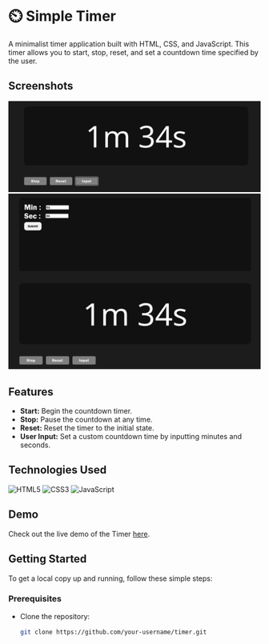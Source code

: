 # ⏲️ Simple Timer

A minimalist timer application built with HTML, CSS, and JavaScript. This timer allows you to start, stop, reset, and set a countdown time specified by the user.

## Screenshots
![Timer Screenshot](images/timer1.png)
![Timer Screenshot](images/timer2.png)

## Features

- **Start:** Begin the countdown timer.
- **Stop:** Pause the countdown at any time.
- **Reset:** Reset the timer to the initial state.
- **User Input:** Set a custom countdown time by inputting minutes and seconds.

## Technologies Used

![HTML5](https://img.shields.io/badge/HTML5-E34F26?style=for-the-badge&logo=html5&logoColor=white)
![CSS3](https://img.shields.io/badge/CSS3-1572B6?style=for-the-badge&logo=css3&logoColor=white)
![JavaScript](https://img.shields.io/badge/JavaScript-F7DF1E?style=for-the-badge&logo=javascript&logoColor=black)

## Demo

Check out the live demo of the Timer [here](https://your-demo-url.com).

## Getting Started

To get a local copy up and running, follow these simple steps:

### Prerequisites

- Clone the repository:
  ```bash
  git clone https://github.com/your-username/timer.git
